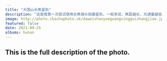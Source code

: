 ```yaml
---
title: "大围山长焦星轨"
description: "这是我第一次尝试使用长焦镜头拍摄星轨，一般来说，焦距越长，光通量越低，所以一般不建议用长焦拍摄星轨或者夜景。这次月明星稀，地景在满月的照耀下像白天一般。星星的移动距离在长焦里也显得快，很容易画满画布。"
image: http://photo.chachaphoto.uk/daweishanyueguangxingguichangjiao.jpg
featured: false
date: 2021-09-25
albums: hunan
---
```


## This is the full description of the photo.
